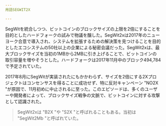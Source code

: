 ```yaml
---
用語SEGWIT2X

---
```

SegWitを統合しつつ、ビットコインのブロックサイズの上限を2倍にすることを目的としたハードフォークの試みで物議を醸した。SegWit2xは2017年のニューヨーク合意で導入され、システムを拡張するための解決策を見つけることを目的としたエコシステムの50社以上の企業による秘密会議だった。SegWit2xは、最大ブロックサイズを当初の1MBから2MBに引き上げることで、ビットコインの取引容量を増やそうとした。ハードフォークは2017年11月中のブロック494,784で予定されていた。

2017年8月にSegWitが実装されたにもかかわらず、サイズを2倍にする2Xプロジェクトはコンセンサスを得ることに成功せず、特に反対キャンペーン "NO2X "が原因で、11月初めに中止されるに至った。このエピソードは、多くのユーザーや開発者によって、ブロックサイズ戦争の文脈で、ビットコインに対する攻撃として認識された。

> SegWit2xは "B2X "や "S2X "と呼ばれることもある。当初は "SegWit2Mb "と呼ばれていた。
